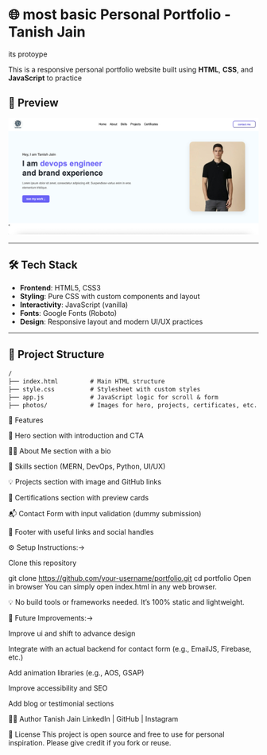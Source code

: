 # 🌐  most basic Personal Portfolio - Tanish Jain

its protoype 

This is a responsive personal portfolio website built using **HTML**, **CSS**, and **JavaScript** to  practice 

## 📸 Preview

![Portfolio Preview](photos/preview.png)

---

## 🛠 Tech Stack

- **Frontend**: HTML5, CSS3
- **Styling**: Pure CSS with custom components and layout
- **Interactivity**: JavaScript (vanilla)
- **Fonts**: Google Fonts (Roboto)
- **Design**: Responsive layout and modern UI/UX practices

---

## 📁 Project Structure

```plaintext
/
├── index.html         # Main HTML structure
├── style.css          # Stylesheet with custom styles
├── app.js             # JavaScript logic for scroll & form
├── photos/            # Images for hero, projects, certificates, etc.
```

💼 Features

👋 Hero section with introduction and CTA

👨‍💻 About Me section with a bio

🧠 Skills section (MERN, DevOps, Python, UI/UX)

💡 Projects section with image and GitHub links

📜 Certifications section with preview cards

📬 Contact Form with input validation (dummy submission)

🔗 Footer with useful links and social handles

⚙️ Setup Instructions:->

Clone this repository

git clone https://github.com/your-username/portfolio.git
cd portfolio
Open in browser
You can simply open index.html in any web browser.

💡 No build tools or frameworks needed. It’s 100% static and lightweight.

🔧 Future Improvements:->

Improve ui and  shift to advance design 

Integrate with an actual backend for contact form (e.g., EmailJS, Firebase, etc.)

Add animation libraries (e.g., AOS, GSAP)

Improve accessibility and SEO

Add blog or testimonial sections

🙋‍♂️ Author
Tanish Jain
LinkedIn | GitHub | Instagram

📜 License
This project is open source and free to use for personal inspiration. Please give credit if you fork or reuse.
